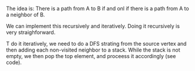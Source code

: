 The idea is: There is a path from A to B if and onl if there is a path from A to a neighbor of B.

We can implement this recursively and iteratively. Doing it recursively is very straighforward. 

T do it iteratively, we need to do a DFS strating from the source vertex and then adding each non-visited neighbor to a stack. While the stack is not empty, we then pop the top element, and proceess it accordingly (see code).
